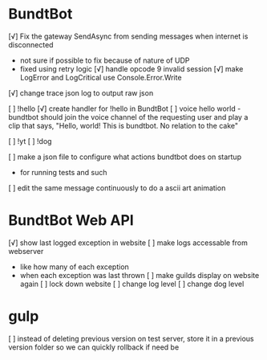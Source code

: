 # BundtBot
[√] Fix the gateway SendAsync from sending messages when internet is disconnected
  - not sure if possible to fix because of nature of UDP
  - fixed using retry logic
[√] handle opcode 9 invalid session
[√] make LogError and LogCritical use Console.Error.Write

[√] change trace json log to output raw json

[ ] !hello
  [√] create handler for !hello in BundtBot
  [ ] voice hello world
    - bundtbot should join the voice channel of the requesting user and play a clip that says, "Hello, world! This is bundtbot. No relation to the cake"

[ ] !yt
[ ] !dog

[ ] make a json file to configure what actions bundtbot does on startup
  - for running tests and such

[ ] edit the same message continuously to do a ascii art animation

# BundtBot Web API
[√] show last logged exception in website
[ ] make logs accessable from webserver
  - like how many of each exception
  - when each exception was last thrown
[ ] make guilds display on website again
[ ] lock down website
[ ] change log level
[ ] change dog level

# gulp
[ ] instead of deleting previous version on test server, store it in a previous version folder so we can quickly rollback if need be
